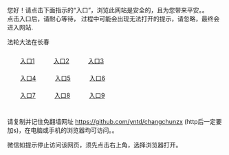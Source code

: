您好！请点击下面指示的“入口”，浏览此网站是安全的，且为您带来平安。。 <br/>
点击入口后，请耐心等待， 过程中可能会出现无法打开的提示，请忽略，最终会进入网站. </br>

法轮大法在长春<br/>
<div style="padding:10px"><a style="margin:20px" target="_blank" href="https://dvs04du2jlwyl.cloudfront.net/2Qpsp?ecufbai" id="ccLink1" rel="nofollow">入口1</a> <a target="_blank" style="margin:20px" href="https://deh7673rq41no.cloudfront.net/2Qpsp?ezcpgcu" id="ccLink2" rel="nofollow">入口2</a> <a style="margin:20px" target="_blank" href="https://d38gp90g94si2f.cloudfront.net/2Qpsp?dmwso" id="ccLink3" rel="nofollow">入口3</a></div>

<div style="padding:10px" ><a style="margin:20px" target="_blank" href="https://dvs04du2jlwyl.cloudfront.net/2Qpsp?ecufbai" id="ccLink4" rel="nofollow">入口4</a> <a style="margin:20px" href="https://deh7673rq41no.cloudfront.net/2Qpsp?ezcpgcu" target="_blank" id="ccLink5" rel="nofollow">入口5</a> <a style="margin:20px" href="https://d38gp90g94si2f.cloudfront.net/2Qpsp?dmwso" target="_blank" id="ccLink6" rel="nofollow">入口6</a></div>

<div style="padding:10px"><a style="margin:20px" target="_blank" href="https://dvs04du2jlwyl.cloudfront.net/2Qpsp?ecufbai" id="ccLink7" rel="nofollow">入口7</a> <a style="margin:20px" href="https://deh7673rq41no.cloudfront.net/2Qpsp?ezcpgcu" target="_blank" id="ccLink8" rel="nofollow">入口8</a> <a style="margin:20px" target="_blank" href="https://d38gp90g94si2f.cloudfront.net/2Qpsp?dmwso" id="ccLink9" rel="nofollow">入口9</a></div>

<br/>



请复制并记住免翻墙网址 https://github.com/yntd/changchunzx (http后一定要加s)，在电脑或手机的浏览器均可访问。。<br/>

微信如提示停止访问该网页，须先点击右上角，选择浏览器打开。
